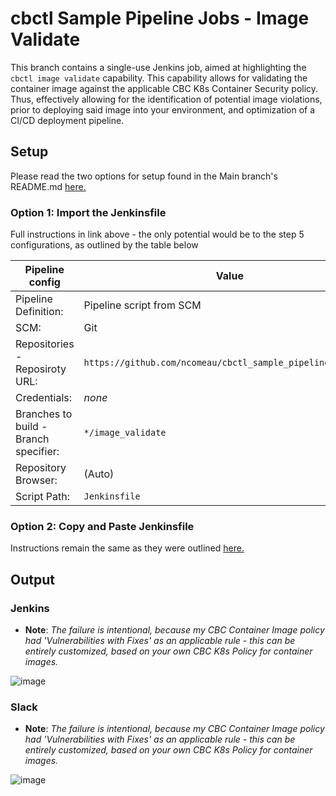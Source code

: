 # cbctl Sample Pipeline Jobs - Image Validate

This branch contains a single-use Jenkins job, aimed at highlighting the ```cbctl image validate``` capability. This capability allows for validating the container image against the applicable CBC K8s Container Security policy. Thus, effectively allowing for the identification of potential image violations, prior to deploying said image into your environment, and optimization of a CI/CD deployment pipeline.

## Setup

Please read the two options for setup found in the Main branch's README.md [here.](https://github.com/ncomeau/cbctl_sample_pipeline_jobs/blob/main/README.md)

### Option 1: Import the Jenkinsfile

Full instructions in link above - the only potential would be to the step 5 configurations, as outlined by the table below

Pipeline config | Value
--------------------- | ---------------------
Pipeline Definition: | Pipeline script from SCM
SCM: | Git
Repositories - Reposiroty URL: | ```https://github.com/ncomeau/cbctl_sample_pipeline_jobs.git```
Credentials: | _none_
Branches to build - Branch specifier: | ```*/image_validate```
Repository Browser: | (Auto)
Script Path: | ```Jenkinsfile```

### Option 2: Copy and Paste Jenkinsfile

Instructions remain the same as they were outlined [here.](https://github.com/ncomeau/cbctl_sample_pipeline_jobs/blob/main/README.md)

## Output

### Jenkins
   * **Note**: _The failure is intentional, because my CBC Container Image policy had 'Vulnerabilities with Fixes' as an applicable rule - this can be entirely customized, based on your own CBC K8s Policy for container images._
   
![image](https://user-images.githubusercontent.com/18126247/126816777-5b01193b-4b9a-41de-8961-41331b6545c2.png)



### Slack
   * **Note**: _The failure is intentional, because my CBC Container Image policy had 'Vulnerabilities with Fixes' as an applicable rule - this can be entirely customized, based on your own CBC K8s Policy for container images._
   
![image](https://user-images.githubusercontent.com/18126247/126817090-580f8b5d-0d87-4efa-90f3-fc2c9398ab95.png)
